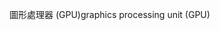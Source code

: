 <span data-ttu-id="c3d2d-101">圖形處理器 (GPU)</span><span class="sxs-lookup"><span data-stu-id="c3d2d-101">graphics processing unit (GPU)</span></span>